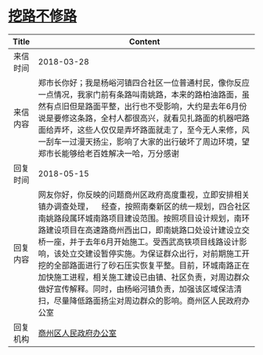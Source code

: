 # <a href="http://www.shangluo.gov.cn/zmhd/ldxxxx.jsp?urltype=leadermail.LeaderMailContentUrl&wbtreeid=1112&leadermailid=4616">挖路不修路</a>
| Title |                                                                                                                                      Content                                                                                                                                       |
|:-----:|------------------------------------------------------------------------------------------------------------------------------------------------------------------------------------------------------------------------------------------------------------------------------------|
| 来信时间  | 2018-03-28                                                                                                                                                                                                                                                                         |
| 来信内容  | 郑市长你好；我是杨峪河镇四合社区一位普通村民，像你反应一点情况，我家门前有条路叫南姚路，本来的路柏油路面，虽然有点旧但是路面平整，出行也不受影响，大约是去年6月份说是要修这条路，全村人都很高兴，就看见扎路面的机器吧路面给弄坏，这些人仅仅是弄坏路面就走了，至今无人来修，风一刮车一过漫天扬尘，影响了大家的出行破坏了周边环境，望郑市长能够给老百姓解决一哈，万分感谢                                                                                               |
| 回复时间  | 2018-05-15                                                                                                                                                                                                                                                                         |
| 回复内容  | 网友你好，你反映的问题商州区政府高度重视，立即安排相关镇办调查处理，    经查，按照南秦新区的统一规划，四合社区南姚路段属环城南路项目建设范围。按照项目设计规划，南环路建设项目在高速路商州西出口，即南姚路口处设计建设立交桥一座，并于去年6月开始施工。受西武高铁项目线路设计影响，该处立交建设暂停实施。为保证群众出行，对前期施工开挖的全部路面进行了砂石压实恢复平整。目前，环城南路正在加快施工进程，相关施工建设已由镇、社区负责，对周边群众做好宣传解释。同时，由杨峪河镇负责，加强该区域保洁清扫，尽量降低路面扬尘对周边群众的影响。商州区人民政府办公室 |
| 回复机构  | <a href="../../category/agencies/商州区人民政府办公室.md">商州区人民政府办公室</a>                                                                                                                                                                                                                     |